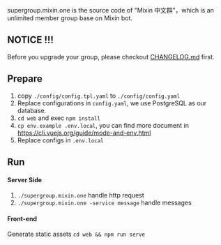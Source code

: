 supergroup.mixin.one is the source code of "Mixin 中文群"，which is an unlimited member group base on Mixin bot.

## NOTICE !!!

Before you upgrade your group, please checkout [CHANGELOG.md](https://github.com/MixinNetwork/supergroup.mixin.one/blob/master/CHANGELOG.md) first. 

## Prepare

1. copy `./config/config.tpl.yaml` to `./config/config.yaml`
2. Replace configurations in `config.yaml`, we use PostgreSQL as our database.
3. `cd web` and exec `npm install`
4. `cp env.example .env.local`, you can find more document in https://cli.vuejs.org/guide/mode-and-env.html
5. Replace configs in `.env.local`

## Run

#### Server Side

1. `./supergroup.mixin.one` handle http request
2. `./supergroup.mixin.one -service message` handle messages

#### Front-end

Generate static assets `cd web && npm run serve`

